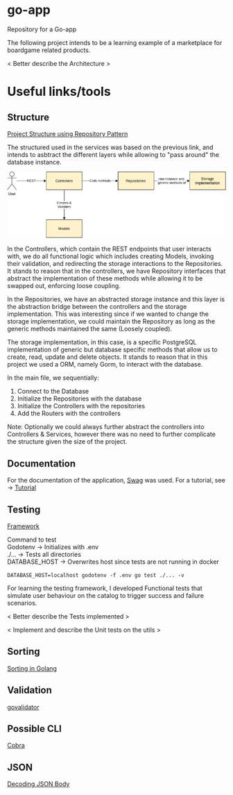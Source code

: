 # go-app
Repository for a Go-app 

The following project intends to be a learning example of a marketplace for boardgame related products. 

 
< Better describe the Architecture >



# Useful links/tools
## Structure 
[Project Structure using Repository Pattern](https://dakaii.medium.com/repository-pattern-in-golang-d22d3fa76d91)

The structured used in the services was based on the previous link, and intends to asbtract the different layers while allowing to "pass around" the database instance. 

![Structure](doc/structure.png)

In the Controllers, which contain the REST endpoints that user interacts with, we do all functional logic which includes creating Models, invoking their validation, and redirecting the storage interactions to the Repositories. It stands to reason that in the controllers, we have Repository interfaces that abstract the implementation of these methods while allowing it to be swapped out, enforcing loose coupling.

In the Repositories, we have an abstracted storage instance and this layer is the abstraction bridge between the controllers and the storage implementation. This was interesting since if we wanted to change the storage implementation, we could maintain the Repository as long as the generic methods maintained the same (Loosely coupled).

The storage implementation, in this case, is a specific PostgreSQL implementation of generic but database specific methods that allow us to create, read, update and delete objects. It stands to reason that in this project we used a ORM, namely Gorm, to interact with the database.

In the main file, we sequentially:
1. Connect to the Database
2. Initialize the Repositories with the database
3. Initialize the Controllers with the repositories
4. Add the Routers with the controllers

Note: Optionally we could always further abstract the controllers into Controllers & Services, however there was no need to further complicate the structure given the size of the project.


## Documentation
For the documentation of the application, [Swag](https://github.com/swaggo/swag#the-swag-formatter) was used.
For a tutorial, see -> [Tutorial](https://martinheinz.dev/blog/9)

## Testing
[Framework](https://apitest.dev/)

Command to test   
Godotenv -> Initializes with .env   
./... -> Tests all directories   
DATABASE_HOST -> Overwrites host since tests are not running in docker
```
DATABASE_HOST=localhost godotenv -f .env go test ./... -v
```

For learning the testing framework, I developed Functional tests that simulate user behaviour on the catalog to trigger success and failure scenarios. 

< Better describe the Tests implemented >

< Implement and describe the Unit tests on the utils >



## Sorting
[Sorting in Golang](https://yourbasic.org/golang/how-to-sort-in-go/)

## Validation
[govalidator](https://github.com/asaskevich/govalidator)

## Possible CLI 
[Cobra](https://github.com/spf13/cobra)

## JSON 
[Decoding JSON Body](https://www.alexedwards.net/blog/how-to-properly-parse-a-json-request-body)

